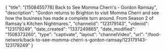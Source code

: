 {
    "title": "[1508455778] Back to See Momma Cherri's - Gordon Ramsay",
    "description": "Gordon returns to Brighton to visit Momma Cherri and see how the business has made a complete turn around. From Season 2 of Ramsay's Kitchen Nightmares.",
    "channelid": "123179143",
    "videoid": "123179249",
    "date_created": "1337249865",
    "date_modified": "1508373260",
    "type": "captivate",
    "layout": "channelVideo",
    "url": "\/food-network\/back-to-see-momma-cherri-s-gordon-ramsay\/123179143-123179249"
}